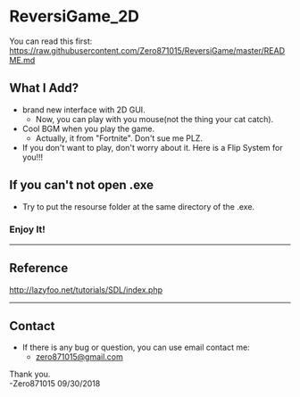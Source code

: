 # ReversiGame_2D

You can read this first: https://raw.githubusercontent.com/Zero871015/ReversiGame/master/README.md

## What I Add?
* brand new interface with 2D GUI.
  * Now, you can play with you mouse(not the thing your cat catch).
* Cool BGM when you play the game.
  * Actually, it from "Fortnite". Don't sue me PLZ.
* If you don't want to play, don't worry about it. Here is a Flip System for you!!!

## If you can't not open .exe
* Try to put the resourse folder at the same directory of the .exe.

### Enjoy It!
---

## Reference
http://lazyfoo.net/tutorials/SDL/index.php

---

## Contact
* If there is any bug or question, you can use email contact me:
  * zero871015@gmail.com

Thank you.</br>
-Zero871015 09/30/2018
